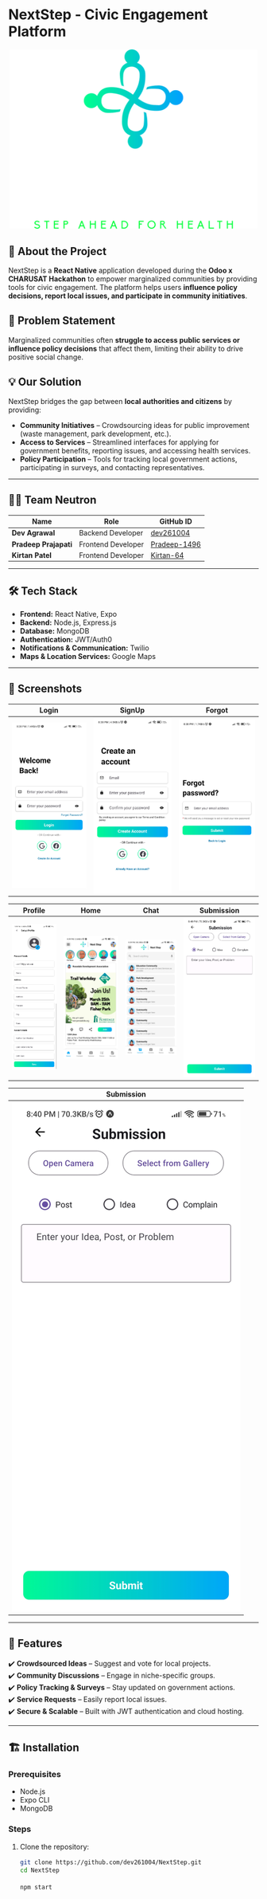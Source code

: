 # NextStep - Civic Engagement Platform
<div align="center">
  <img src="ScreenShot/banner.png" alt="Image description" width="500"/><br/>
</div> 
<!-- ![NextStep Banner](https://github.com/dev261004/NextStep/ScreenShot/banner.png) -->

## 🚀 About the Project  
NextStep is a **React Native** application developed during the **Odoo x CHARUSAT Hackathon** to empower marginalized communities by providing tools for civic engagement. The platform helps users **influence policy decisions, report local issues, and participate in community initiatives**.

## 📌 Problem Statement  
Marginalized communities often **struggle to access public services or influence policy decisions** that affect them, limiting their ability to drive positive social change.

## 💡 Our Solution  
NextStep bridges the gap between **local authorities and citizens** by providing:  
- **Community Initiatives** – Crowdsourcing ideas for public improvement (waste management, park development, etc.).  
- **Access to Services** – Streamlined interfaces for applying for government benefits, reporting issues, and accessing health services.  
- **Policy Participation** – Tools for tracking local government actions, participating in surveys, and contacting representatives.  

---

## 👨‍💻 Team Neutron  
| Name          | Role                | GitHub ID |
|--------------|---------------------|-----------|
| **Dev Agrawal** | Backend Developer  | [dev261004](https://github.com/dev261004) |
| **Pradeep Prajapati** | Frontend Developer  | [Pradeep-1496](https://github.com/Pradeep-1496) |
| **Kirtan Patel** | Frontend Developer | [Kirtan-64](https://github.com/Kirtan-64) |

---

## 🛠️ Tech Stack  
- **Frontend:** React Native, Expo  
- **Backend:** Node.js, Express.js  
- **Database:** MongoDB  
- **Authentication:** JWT/Auth0  
- **Notifications & Communication:** Twilio  
- **Maps & Location Services:** Google Maps  

---

## 📱 Screenshots  
|  Login | SignUp | Forgot |  
|-----------|------------|---------|  
| ![Login](https://github.com/Pradeep-1496/NextStep/blob/main/ScreenShot/login.jpg) | ![SignUp](https://github.com/Pradeep-1496/NextStep/blob/main/ScreenShot/create.jpg) | ![Forgot](https://github.com/Pradeep-1496/NextStep/blob/main/ScreenShot/forgot.jpg) |  

| Profile | Home | Chat |  Submission |
|-----------|------------|---------|-----------| 
| ![Profile](https://github.com/Pradeep-1496/NextStep/blob/main/ScreenShot/profile.jpg) | ![Home](https://github.com/Pradeep-1496/NextStep/blob/main/ScreenShot/home.jpg) | ![Chat](https://github.com/Pradeep-1496/NextStep/blob/main/ScreenShot/connect.jpg) |  ![Submission](https://github.com/Pradeep-1496/NextStep/blob/main/ScreenShot/submission.jpg) |


| Submission |
|-----------| 
| ![Submission](https://github.com/Pradeep-1496/NextStep/blob/main/ScreenShot/submission.jpg)


  
---

## 🎯 Features  
✔️ **Crowdsourced Ideas** – Suggest and vote for local projects.  
✔️ **Community Discussions** – Engage in niche-specific groups.  
✔️ **Policy Tracking & Surveys** – Stay updated on government actions.  
✔️ **Service Requests** – Easily report local issues.  
✔️ **Secure & Scalable** – Built with JWT authentication and cloud hosting.  

---

## 🏗️ Installation  
### Prerequisites  
- Node.js  
- Expo CLI  
- MongoDB  

### Steps  
1. Clone the repository:  
   ```sh
   git clone https://github.com/dev261004/NextStep.git
   cd NextStep

   npm start
